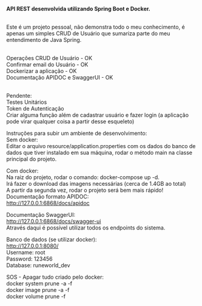 <b>API REST desenvolvida utilizando Spring Boot e Docker.<br><br></b>

Este é um projeto pessoal, não demonstra todo o meu conhecimento, é apenas um simples CRUD de Usuário que sumariza parte do meu entendimento de Java Spring.<br><br>

Operações CRUD de Usuário - OK <br>
Confirmar email do Usuário - OK <br>
Dockerizar a aplicação - OK <br>
Documentação APIDOC e SwaggerUI - OK <br> <br>

Pendente: <br>
Testes Unitários <br>
Token de Autenticação <br>
Criar alguma função além de cadastrar usuário e fazer login (a aplicação pode virar qualquer coisa a partir desse esqueleto) <br>

Instruções para subir um ambiente de desenvolvimento:<br>
Sem docker:<br>
Editar o arquivo resource/application.properties com os dados do banco de dados que tiver instalado em sua máquina, rodar o método main na classe principal do projeto.<br>

Com docker:<br>
Na raiz do projeto, rodar o comando: docker-compose up -d.<br>
Irá fazer o download das imagens necessárias (cerca de 1.4GB ao total)<br>
A partir da segunda vez, rodar o projeto será bem mais rápido! <br>
Documentação formato APIDOC:<br>
http://127.0.0.1:6868/docs/apidoc<br>

Documentação SwaggerUI:<br>
http://127.0.0.1:6868/docs/swagger-ui <br>
Através daqui é possível utilizar todos os endpoints do sistema.<br>

Banco de dados (se utilizar docker): <br>
http://127.0.0.1:8080/ <br>
Username: root<br>
Password: 123456<br>
Database: runeworld_dev<br>

SOS - Apagar tudo criado pelo docker:<br>
docker system prune -a -f<br>
docker image prune -a -f<br>
docker volume prune -f<br>